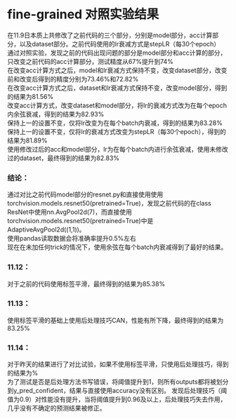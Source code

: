 fine-grained 对照实验结果 
====
在11.9日本质上共修改了之前代码的三个部分，分别是model部分，acc计算部分，以及dataset部分。之前代码使用的lr衰减方式是stepLR（每30个epoch）<br>
通过对照实验，发现之前的代码出现问题的部分是model部分和acc计算的部分，只改变之前代码的acc计算部分，测试精度从67%提升到74%<br>
在改变acc计算方式之后，model和lr衰减方式保持不变，改变dataset部分，改变前和改变后得到的精度分别为73.46%和72.82%<br>
在改变acc计算方式之后，dataset和lr衰减方式保持不变，改变model部分，得到的结果为81.56%<br>
改变acc计算方式，改变dataset和model部分，将lr的衰减方式改为在每个epoch内余弦衰减，得到的结果为82.93%<br>
保持上一的设置不变，仅将lr改变为在每个batch内衰减，得到的结果为83.28%<br>
保持上一的设置不变，仅将lr的衰减方式改变为stepLR（每30个epoch），得到的结果为81.89%<br>
使用修改过后的acc和model部分，lr为在每个batch内进行余弦衰减，使用未修改过的dataset，最终得到的结果为82.83%<br>
### 结论：
通过对比之前代码model部分的resnet.py和直接使用使用torchvision.models.resnet50(pretrained=True)，发现之前代码的在class ResNet中使用nn.AvgPool2d(7)，而直接使用torchvision.models.resnet50(pretrained=True)中是AdaptiveAvgPool2d((1,1))。<br>
使用pandas读取数据会将准确率提升0.5%左右<br>
现在在未加任何trick的情况下，使用余弦在每个batch内衰减得到了最好的结果。<br>

### 11.12：
对于之前的代码使用标签平滑，最终得到的结果为85.38%<br>
### 11.13：
使用标签平滑的基础上使用后处理技巧CAN，性能有所下降，最终得到的结果为83.25%<br>
### 11.14：
对于昨天的结果进行了对比试验，如果不使用标签平滑，只使用后处理技巧，得到的结果为%<br>
为了测试是否是后处理方法书写错误，将阈值提升到1，则所有outputs都将被划分到y_pred_confident，结果与直接使用accuracy没有区别。
发现后处理技巧（阈值为0.9）对性能没有提升，当将阈值提升到0.96及以上，后处理技巧失去作用，几乎没有不确定的预测结果被修正。<br>
